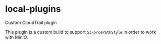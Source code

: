 # local-plugins
Custom CloudTrail plugin

This plugin is a custom build to support `S3ForcePathStyle` in order to work with MinIO.
